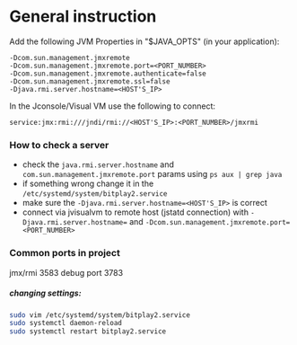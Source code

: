 # General instruction

Add the following JVM Properties in "$JAVA_OPTS" (in your application):

```
-Dcom.sun.management.jmxremote
-Dcom.sun.management.jmxremote.port=<PORT_NUMBER>
-Dcom.sun.management.jmxremote.authenticate=false
-Dcom.sun.management.jmxremote.ssl=false
-Djava.rmi.server.hostname=<HOST'S_IP>
```

In the Jconsole/Visual VM use the following to connect:
```
service:jmx:rmi:///jndi/rmi://<HOST'S_IP>:<PORT_NUMBER>/jmxrmi
```

### How to check a server

- check the `java.rmi.server.hostname` and `com.sun.management.jmxremote.port` params using `ps aux | grep java`
- if something wrong change it in the `/etc/systemd/system/bitplay2.service`
- make sure the `-Djava.rmi.server.hostname=<HOST'S_IP>` is correct
- connect via jvisualvm to remote host (jstatd connection) with
`-Djava.rmi.server.hostname=`
and
 `-Dcom.sun.management.jmxremote.port=<PORT_NUMBER>`

### Common ports in project
jmx/rmi 3583
debug port 3783


##### changing settings:
```bash
sudo vim /etc/systemd/system/bitplay2.service
sudo systemctl daemon-reload
sudo systemctl restart bitplay2.service
```
